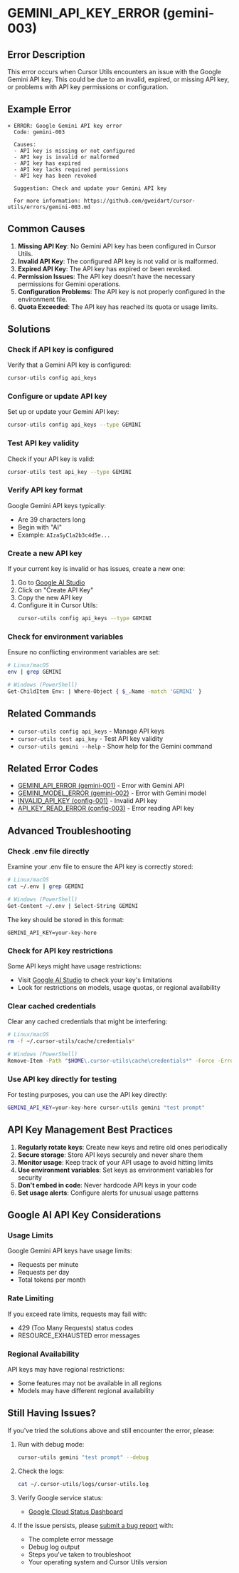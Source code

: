 # GEMINI_API_KEY_ERROR (gemini-003)

## Error Description

This error occurs when Cursor Utils encounters an issue with the Google Gemini API key. This could be due to an invalid, expired, or missing API key, or problems with API key permissions or configuration.

## Example Error

```
× ERROR: Google Gemini API key error
  Code: gemini-003
  
  Causes:
  - API key is missing or not configured
  - API key is invalid or malformed
  - API key has expired
  - API key lacks required permissions
  - API key has been revoked
  
  Suggestion: Check and update your Gemini API key
  
  For more information: https://github.com/gweidart/cursor-utils/errors/gemini-003.md
```

## Common Causes

1. **Missing API Key**: No Gemini API key has been configured in Cursor Utils.
2. **Invalid API Key**: The configured API key is not valid or is malformed.
3. **Expired API Key**: The API key has expired or been revoked.
4. **Permission Issues**: The API key doesn't have the necessary permissions for Gemini operations.
5. **Configuration Problems**: The API key is not properly configured in the environment file.
6. **Quota Exceeded**: The API key has reached its quota or usage limits.

## Solutions

### Check if API key is configured

Verify that a Gemini API key is configured:

```bash
cursor-utils config api_keys
```

### Configure or update API key

Set up or update your Gemini API key:

```bash
cursor-utils config api_keys --type GEMINI
```

### Test API key validity

Check if your API key is valid:

```bash
cursor-utils test api_key --type GEMINI
```

### Verify API key format

Google Gemini API keys typically:
- Are 39 characters long
- Begin with "AI"
- Example: `AIzaSyC1a2b3c4d5e...`

### Create a new API key

If your current key is invalid or has issues, create a new one:

1. Go to [Google AI Studio](https://makersuite.google.com/app/apikey)
2. Click on "Create API Key"
3. Copy the new API key
4. Configure it in Cursor Utils:
   ```bash
   cursor-utils config api_keys --type GEMINI
   ```

### Check for environment variables

Ensure no conflicting environment variables are set:

```bash
# Linux/macOS
env | grep GEMINI

# Windows (PowerShell)
Get-ChildItem Env: | Where-Object { $_.Name -match 'GEMINI' }
```

## Related Commands

- `cursor-utils config api_keys` - Manage API keys
- `cursor-utils test api_key` - Test API key validity
- `cursor-utils gemini --help` - Show help for the Gemini command

## Related Error Codes

- [GEMINI_API_ERROR (gemini-001)](gemini-001.md) - Error with Gemini API
- [GEMINI_MODEL_ERROR (gemini-002)](gemini-002.md) - Error with Gemini model
- [INVALID_API_KEY (config-001)](config-001.md) - Invalid API key
- [API_KEY_READ_ERROR (config-003)](config-003.md) - Error reading API key

## Advanced Troubleshooting

### Check .env file directly

Examine your .env file to ensure the API key is correctly stored:

```bash
# Linux/macOS
cat ~/.env | grep GEMINI

# Windows (PowerShell)
Get-Content ~/.env | Select-String GEMINI
```

The key should be stored in this format:
```
GEMINI_API_KEY=your-key-here
```

### Check for API key restrictions

Some API keys might have usage restrictions:
- Visit [Google AI Studio](https://makersuite.google.com/app/apikey) to check your key's limitations
- Look for restrictions on models, usage quotas, or regional availability

### Clear cached credentials

Clear any cached credentials that might be interfering:

```bash
# Linux/macOS
rm -f ~/.cursor-utils/cache/credentials*

# Windows (PowerShell)
Remove-Item -Path "$HOME\.cursor-utils\cache\credentials*" -Force -ErrorAction SilentlyContinue
```

### Use API key directly for testing

For testing purposes, you can use the API key directly:

```bash
GEMINI_API_KEY=your-key-here cursor-utils gemini "test prompt"
```

## API Key Management Best Practices

1. **Regularly rotate keys**: Create new keys and retire old ones periodically
2. **Secure storage**: Store API keys securely and never share them
3. **Monitor usage**: Keep track of your API usage to avoid hitting limits
4. **Use environment variables**: Set keys as environment variables for security
5. **Don't embed in code**: Never hardcode API keys in your code
6. **Set usage alerts**: Configure alerts for unusual usage patterns

## Google AI API Key Considerations

### Usage Limits

Google Gemini API keys have usage limits:
- Requests per minute
- Requests per day
- Total tokens per month

### Rate Limiting

If you exceed rate limits, requests may fail with:
- 429 (Too Many Requests) status codes
- RESOURCE_EXHAUSTED error messages

### Regional Availability

API keys may have regional restrictions:
- Some features may not be available in all regions
- Models may have different regional availability

## Still Having Issues?

If you've tried the solutions above and still encounter the error, please:

1. Run with debug mode:
   ```bash
   cursor-utils gemini "test prompt" --debug
   ```

2. Check the logs:
   ```bash
   cat ~/.cursor-utils/logs/cursor-utils.log
   ```

3. Verify Google service status:
   - [Google Cloud Status Dashboard](https://status.cloud.google.com)

4. If the issue persists, please [submit a bug report](https://github.com/gweidart/cursor-utils/issues) with:
   - The complete error message
   - Debug log output
   - Steps you've taken to troubleshoot
   - Your operating system and Cursor Utils version 